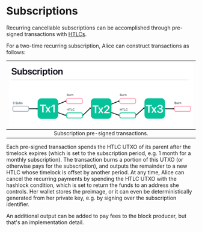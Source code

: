 Subscriptions
===

Recurring cancellable subscriptions can be accomplished through pre-signed transactions with [HTLCs](./../3.%20Concepts/1.%20Data%20Structures/Outputs.md).

For a two-time recurring subscription, Alice can construct transactions as follows:

| ![Subscription](/assets/images/fig_subscription.png) |
| :--------------------------------------------------: |
|        Subscription pre-signed transactions.         |

Each pre-signed transaction spends the HTLC UTXO of its parent after the timelock expires (which is set to the subscription period, e.g. 1 month for a monthly subscription). The transaction burns a portion of this UTXO (or otherwise pays for the subscription), and outputs the remainder to a new HTLC whose timelock is offset by another period. At any time, Alice can cancel the recurring payments by spending the HTLC UTXO with the hashlock condition, which is set to return the funds to an address she controls. Her wallet stores the preimage, or it can even be deterministically generated from her private key, e.g. by signing over the subscription identifier.

An additional output can be added to pay fees to the block producer, but that's an implementation detail.
